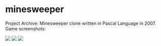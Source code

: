 minesweeper
===========

Project Archive: Minesweeper clone written in Pascal Language in 2007. Game screenshots:

![](https://dl.dropboxusercontent.com/u/435780/saper-pas-1.png "")
![](https://dl.dropboxusercontent.com/u/435780/saper-pas-2.png "")
![](https://dl.dropboxusercontent.com/u/435780/saper-pas-3.png "")
